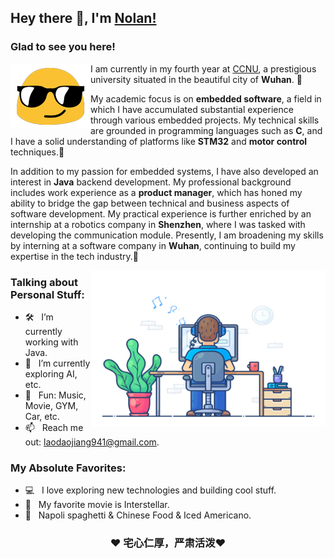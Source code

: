 ## Hey there 👋, I'm [Nolan!](https://github.com/Nolan-Jon/)



### Glad to see you here! 

<div align="center">
<img align="left" alt="" src="./images/emoji.gif" />

</div>

I am currently in my fourth year at [CCNU](https://www.ccnu.edu.cn/), a prestigious university situated in the beautiful city of **Wuhan**. 🚀

My academic focus is on **embedded software**, a field in which I have accumulated substantial experience through various embedded projects. My technical skills are grounded in programming languages such as **C**, and I have a solid understanding of platforms like **STM32** and **motor control** techniques.🌟

In addition to my passion for embedded systems, I have also developed an interest in **Java** backend development. My professional background includes work experience as a **product manager**, which has honed my ability to bridge the gap between technical and business aspects of software development. My practical experience is further enriched by an internship at a robotics company in **Shenzhen**, where I was tasked with developing the communication module. Presently, I am broadening my skills by interning at a software company in **Wuhan**, continuing to build my expertise in the tech industry.🌟



<img align="right" height="250" width="375" alt="" src="./images/developer.gif" />

### Talking about Personal Stuff:

- 🛠 &nbsp; I’m currently working with Java.
- 🚀 &nbsp; I’m currently exploring AI, etc.
- 👾 &nbsp; Fun: Music, Movie, GYM, Car, etc.
- 📫 &nbsp; Reach me out: laodaojiang941@gmail.com.

### My Absolute Favorites:

- 💻 &nbsp; I love exploring new technologies and building cool stuff.
- 📰 &nbsp; My favorite movie is Interstellar.
- 🍕 &nbsp; Napoli spaghetti & Chinese Food & Iced Americano.

<div align="center">

### ❤️ 宅心仁厚，严肃活泼❤️

</div>
